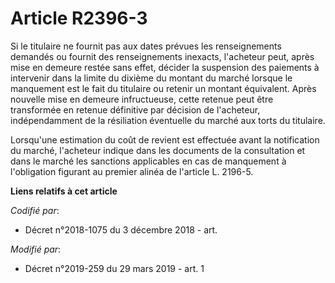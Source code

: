 # Article R2396-3

Si le titulaire ne fournit pas aux dates prévues les renseignements demandés ou fournit des renseignements inexacts,
l'acheteur peut, après mise en demeure restée sans effet, décider la suspension des paiements à intervenir dans la limite du
dixième du montant du marché lorsque le manquement est le fait du titulaire ou retenir un montant équivalent. Après nouvelle
mise en demeure infructueuse, cette retenue peut être transformée en retenue définitive par décision de l'acheteur,
indépendamment de la résiliation éventuelle du marché aux torts du titulaire.

Lorsqu'une estimation du coût de revient est effectuée avant la notification du marché, l'acheteur indique dans les documents
de la consultation et dans le marché les sanctions applicables en cas de manquement à l'obligation figurant au premier alinéa
de l'article L. 2196-5.

**Liens relatifs à cet article**

_Codifié par_:

  - Décret n°2018-1075 du 3 décembre 2018 - art.

_Modifié par_:

  - Décret n°2019-259 du 29 mars 2019 - art. 1
